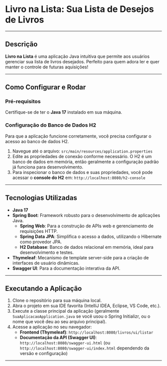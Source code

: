 # Livro na Lista: Sua Lista de Desejos de Livros

---

## Descrição

**Livro na Lista** é uma aplicação Java intuitiva que permite aos usuários gerenciar sua lista de livros desejados. Perfeito para quem adora ler e quer manter o controle de futuras aquisições!

---

## Como Configurar e Rodar

### Pré-requisitos

Certifique-se de ter o **Java 17** instalado em sua máquina.

### Configuração do Banco de Dados H2

Para que a aplicação funcione corretamente, você precisa configurar o acesso ao banco de dados H2.

1.  Navegue até o arquivo: `src/main/resources/application.properties`
2.  Edite as propriedades de conexão conforme necessário. O H2 é um banco de dados em memória, então geralmente a configuração padrão já funciona para desenvolvimento.
3.  Para inspecionar o banco de dados e suas propriedades, você pode acessar o **console do H2** em: `http://localhost:8080/h2-console`

---

## Tecnologias Utilizadas

* **Java 17**
* **Spring Boot**: Framework robusto para o desenvolvimento de aplicações Java.
    * **Spring Web**: Para a construção de APIs web e gerenciamento de requisições HTTP.
    * **Spring Data JPA**: Simplifica o acesso a dados, utilizando o Hibernate como provedor JPA.
    * **H2 Database**: Banco de dados relacional em memória, ideal para desenvolvimento e testes.
* **Thymeleaf**: Mecanismo de template server-side para a criação de interfaces de usuário dinâmicas.
* **Swagger UI**: Para a documentação interativa da API.

---

## Executando a Aplicação

1.  Clone o repositório para sua máquina local.
2.  Abra o projeto em sua IDE favorita (IntelliJ IDEA, Eclipse, VS Code, etc.).
3.  Execute a classe principal da aplicação (geralmente `SuaAplicacaoApplication.java` se você usou o Spring Initializr, ou o nome que você deu ao seu arquivo principal).
4.  Acesse a aplicação no seu navegador:
    * **Frontend (Thymeleaf)**: `http://localhost:8080/livros/ui/listar`
    * **Documentação da API (Swagger UI)**: `http://localhost:8080/swagger-ui.html` (ou `http://localhost:8080/swagger-ui/index.html` dependendo da versão e configuração)

---
